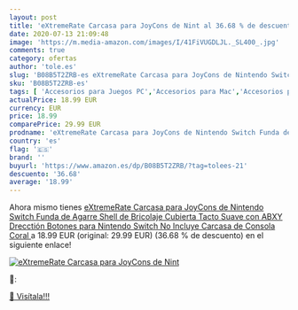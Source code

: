 ```yaml
---
layout: post
title: 'eXtremeRate Carcasa para JoyCons de Nint al 36.68 % de descuento'
date: 2020-07-13 21:09:48
image: 'https://m.media-amazon.com/images/I/41FiVUGDLJL._SL400_.jpg'
comments: true
category: ofertas
author: 'tole.es'
slug: 'B08B5T2ZRB-es eXtremeRate Carcasa para JoyCons de Nintendo Switch Funda...'
sku: 'B08B5T2ZRB-es'
tags: [ 'Accesorios para Juegos PC','Accesorios para Mac','Accesorios para PlayStation 4','Auriculares gaming con micrófono para PlayStation 4','Auriculares gaming para PC','Electrónica','Hardware y juegos para Nintendo Switch','Hardware y juegos para PlayStation 4','Juegos para Nintendo Switch','Juegos y Accesorios para Mac','Juegos y Accesorios para PC','Teclados para gamers para PC','Videojuegos','nintendo', ]
actualPrice: 18.99 EUR
currency: EUR
price: 18.99
comparePrice: 29.99 EUR
prodname: 'eXtremeRate Carcasa para JoyCons de Nintendo Switch Funda de Agarre Shell de Bricolaje Cubierta Tacto Suave con ABXY Drecctión Botones para Nintendo Switch No Incluye Carcasa de Consola Coral '
country: 'es'
flag: '🇪🇸'
brand: ''
buyurl: 'https://www.amazon.es/dp/B08B5T2ZRB/?tag=tolees-21'
descuento: '36.68'
average: '18.99'
---
```


Ahora mismo tienes [eXtremeRate Carcasa para JoyCons de Nintendo Switch Funda de Agarre Shell de Bricolaje Cubierta Tacto Suave con ABXY Drecctión Botones para Nintendo Switch No Incluye Carcasa de Consola Coral ](https://www.amazon.es/dp/B08B5T2ZRB/?tag=tolees-21) a 18.99 EUR (original: 29.99 EUR) (36.68 %  de descuento) en el siguiente enlace!

[![eXtremeRate Carcasa para JoyCons de Nint](https://m.media-amazon.com/images/I/41FiVUGDLJL._SL400_.jpg)](https://www.amazon.es/dp/B08B5T2ZRB/?tag=tolees-21)

🔎:


[🛒 Visítala!!!](https://www.amazon.es/dp/B08B5T2ZRB/?tag=tolees-21)
